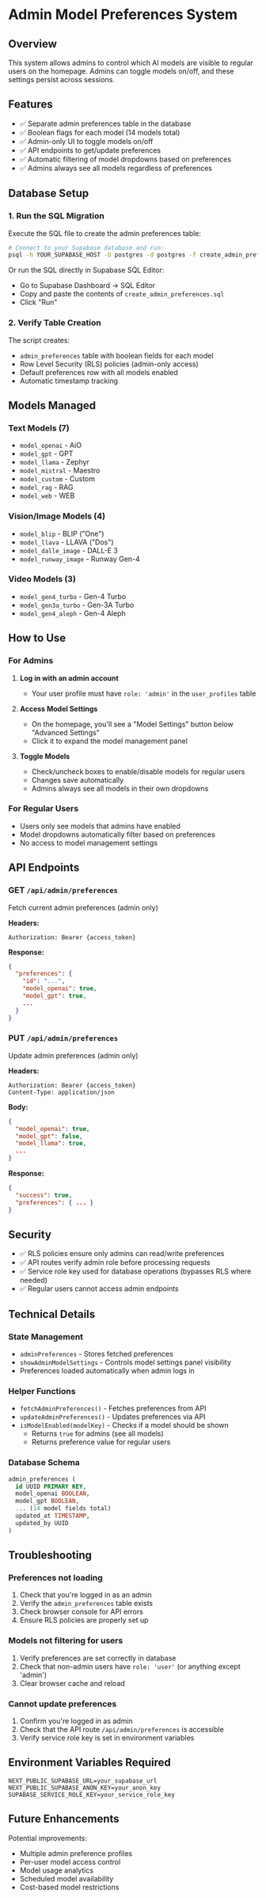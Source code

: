 # Admin Model Preferences System

## Overview
This system allows admins to control which AI models are visible to regular users on the homepage. Admins can toggle models on/off, and these settings persist across sessions.

## Features
- ✅ Separate admin preferences table in the database
- ✅ Boolean flags for each model (14 models total)
- ✅ Admin-only UI to toggle models on/off
- ✅ API endpoints to get/update preferences
- ✅ Automatic filtering of model dropdowns based on preferences
- ✅ Admins always see all models regardless of preferences

## Database Setup

### 1. Run the SQL Migration
Execute the SQL file to create the admin preferences table:

```bash
# Connect to your Supabase database and run:
psql -h YOUR_SUPABASE_HOST -U postgres -d postgres -f create_admin_preferences.sql
```

Or run the SQL directly in Supabase SQL Editor:
- Go to Supabase Dashboard → SQL Editor
- Copy and paste the contents of `create_admin_preferences.sql`
- Click "Run"

### 2. Verify Table Creation
The script creates:
- `admin_preferences` table with boolean fields for each model
- Row Level Security (RLS) policies (admin-only access)
- Default preferences row with all models enabled
- Automatic timestamp tracking

## Models Managed

### Text Models (7)
- `model_openai` - AiO
- `model_gpt` - GPT
- `model_llama` - Zephyr
- `model_mistral` - Maestro
- `model_custom` - Custom
- `model_rag` - RAG
- `model_web` - WEB

### Vision/Image Models (4)
- `model_blip` - BLIP ("One")
- `model_llava` - LLAVA ("Dos")
- `model_dalle_image` - DALL-E 3
- `model_runway_image` - Runway Gen-4

### Video Models (3)
- `model_gen4_turbo` - Gen-4 Turbo
- `model_gen3a_turbo` - Gen-3A Turbo
- `model_gen4_aleph` - Gen-4 Aleph

## How to Use

### For Admins

1. **Log in with an admin account**
   - Your user profile must have `role: 'admin'` in the `user_profiles` table

2. **Access Model Settings**
   - On the homepage, you'll see a "Model Settings" button below "Advanced Settings"
   - Click it to expand the model management panel

3. **Toggle Models**
   - Check/uncheck boxes to enable/disable models for regular users
   - Changes save automatically
   - Admins always see all models in their own dropdowns

### For Regular Users

- Users only see models that admins have enabled
- Model dropdowns automatically filter based on preferences
- No access to model management settings

## API Endpoints

### GET `/api/admin/preferences`
Fetch current admin preferences (admin only)

**Headers:**
```
Authorization: Bearer {access_token}
```

**Response:**
```json
{
  "preferences": {
    "id": "...",
    "model_openai": true,
    "model_gpt": true,
    ...
  }
}
```

### PUT `/api/admin/preferences`
Update admin preferences (admin only)

**Headers:**
```
Authorization: Bearer {access_token}
Content-Type: application/json
```

**Body:**
```json
{
  "model_openai": true,
  "model_gpt": false,
  "model_llama": true,
  ...
}
```

**Response:**
```json
{
  "success": true,
  "preferences": { ... }
}
```

## Security

- ✅ RLS policies ensure only admins can read/write preferences
- ✅ API routes verify admin role before processing requests
- ✅ Service role key used for database operations (bypasses RLS where needed)
- ✅ Regular users cannot access admin endpoints

## Technical Details

### State Management
- `adminPreferences` - Stores fetched preferences
- `showAdminModelSettings` - Controls model settings panel visibility
- Preferences loaded automatically when admin logs in

### Helper Functions
- `fetchAdminPreferences()` - Fetches preferences from API
- `updateAdminPreferences()` - Updates preferences via API
- `isModelEnabled(modelKey)` - Checks if a model should be shown
  - Returns `true` for admins (see all models)
  - Returns preference value for regular users

### Database Schema
```sql
admin_preferences (
  id UUID PRIMARY KEY,
  model_openai BOOLEAN,
  model_gpt BOOLEAN,
  ... (14 model fields total)
  updated_at TIMESTAMP,
  updated_by UUID
)
```

## Troubleshooting

### Preferences not loading
1. Check that you're logged in as an admin
2. Verify the `admin_preferences` table exists
3. Check browser console for API errors
4. Ensure RLS policies are properly set up

### Models not filtering for users
1. Verify preferences are set correctly in database
2. Check that non-admin users have `role: 'user'` (or anything except 'admin')
3. Clear browser cache and reload

### Cannot update preferences
1. Confirm you're logged in as admin
2. Check that the API route `/api/admin/preferences` is accessible
3. Verify service role key is set in environment variables

## Environment Variables Required

```env
NEXT_PUBLIC_SUPABASE_URL=your_supabase_url
NEXT_PUBLIC_SUPABASE_ANON_KEY=your_anon_key
SUPABASE_SERVICE_ROLE_KEY=your_service_role_key
```

## Future Enhancements

Potential improvements:
- Multiple admin preference profiles
- Per-user model access control
- Model usage analytics
- Scheduled model availability
- Cost-based model restrictions

